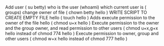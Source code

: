 Add user ( su  betty) 
who is the user (whoami)
which current user is ( groups) 
change owner of file ( chown betty hello )
WRITE SCRIPT TO CREATE EMPTY FILE hello ( touch hello )
Adds execute permission to the owner of the file hello ( chmod u+x hello )
Execute permission to the owner and the group owner, and read permission to other users ( chmod u+x,g+x hello instead of chmod 774 hello  )
Execute permission to owner, group and other users ( chmod w+x hello instead of chmod 777 hello )
